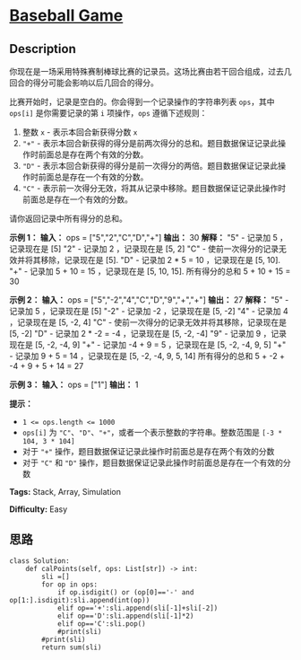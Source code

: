 # [Baseball Game][title]

## Description

你现在是一场采用特殊赛制棒球比赛的记录员。这场比赛由若干回合组成，过去几回合的得分可能会影响以后几回合的得分。

比赛开始时，记录是空白的。你会得到一个记录操作的字符串列表 `ops`，其中 `ops[i]` 是你需要记录的第 `i` 项操作，`ops` 遵循下述规则：

  1. 整数 `x` \- 表示本回合新获得分数 `x`
  2. `"+"` \- 表示本回合新获得的得分是前两次得分的总和。题目数据保证记录此操作时前面总是存在两个有效的分数。
  3. `"D"` \- 表示本回合新获得的得分是前一次得分的两倍。题目数据保证记录此操作时前面总是存在一个有效的分数。
  4. `"C"` \- 表示前一次得分无效，将其从记录中移除。题目数据保证记录此操作时前面总是存在一个有效的分数。

请你返回记录中所有得分的总和。

**示例 1：**
            **输入：** ops = ["5","2","C","D","+"]    **输出：** 30    **解释：**    "5" - 记录加 5 ，记录现在是 [5]    "2" - 记录加 2 ，记录现在是 [5, 2]    "C" - 使前一次得分的记录无效并将其移除，记录现在是 [5].    "D" - 记录加 2 * 5 = 10 ，记录现在是 [5, 10].    "+" - 记录加 5 + 10 = 15 ，记录现在是 [5, 10, 15].    所有得分的总和 5 + 10 + 15 = 30    

**示例 2：**
            **输入：** ops = ["5","-2","4","C","D","9","+","+"]    **输出：** 27    **解释：**    "5" - 记录加 5 ，记录现在是 [5]    "-2" - 记录加 -2 ，记录现在是 [5, -2]    "4" - 记录加 4 ，记录现在是 [5, -2, 4]    "C" - 使前一次得分的记录无效并将其移除，记录现在是 [5, -2]    "D" - 记录加 2 * -2 = -4 ，记录现在是 [5, -2, -4]    "9" - 记录加 9 ，记录现在是 [5, -2, -4, 9]    "+" - 记录加 -4 + 9 = 5 ，记录现在是 [5, -2, -4, 9, 5]    "+" - 记录加 9 + 5 = 14 ，记录现在是 [5, -2, -4, 9, 5, 14]    所有得分的总和 5 + -2 + -4 + 9 + 5 + 14 = 27    

**示例 3：**
            **输入：** ops = ["1"]    **输出：** 1    

**提示：**

  * `1 <= ops.length <= 1000`
  * `ops[i]` 为 `"C"`、`"D"`、`"+"`，或者一个表示整数的字符串。整数范围是 `[-3 * 104, 3 * 104]`
  * 对于 `"+"` 操作，题目数据保证记录此操作时前面总是存在两个有效的分数
  * 对于 `"C"` 和 `"D"` 操作，题目数据保证记录此操作时前面总是存在一个有效的分数


**Tags:** Stack, Array, Simulation

**Difficulty:** Easy

## 思路

``` python3
class Solution:
    def calPoints(self, ops: List[str]) -> int:
        sli =[]
        for op in ops:
            if op.isdigit() or (op[0]=='-' and op[1:].isdigit):sli.append(int(op))
            elif op=='+':sli.append(sli[-1]+sli[-2])
            elif op=='D':sli.append(sli[-1]*2)
            elif op=='C':sli.pop()
            #print(sli)
        #print(sli)
        return sum(sli)
```

[title]: https://leetcode-cn.com/problems/baseball-game
